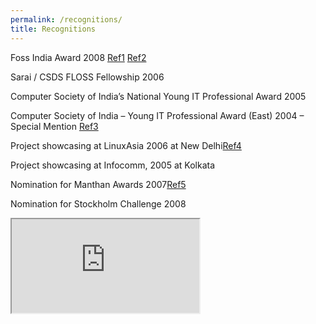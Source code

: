 ```yaml
---
permalink: /recognitions/
title: Recognitions
---
```


Foss India Award 2008 [Ref1] [Ref2]

[Ref1]: https://web.archive.org/web/20080227210907/http://www.efytimes.com/efytimes/24867/news.htm

[Ref2]: https://web.archive.org/web/20130720024246/http://www.indiaprwire.com/pressrelease/internet/200802227567.htm

Sarai / CSDS FLOSS Fellowship 2006

Computer Society of India’s National Young IT Professional Award 2005

Computer Society of India – Young IT Professional Award (East) 2004 – Special Mention [Ref3]

[Ref3]: http://web.archive.org/web/20071009065514/http://www.csi-india.org/chapter_news/CSICNewsJan05.pdf

Project showcasing at LinuxAsia 2006 at New Delhi[Ref4]

[Ref4]: http://static.flickr.com/21/97228660_c9b684b074.jpg?v=0

Project showcasing at Infocomm, 2005 at Kolkata

Nomination for Manthan Awards 2007[Ref5]

[Ref5]: http://web.archive.org/web/20071019065325/http://www.digitalopportunity.org/article/view/153676/1/1049
 
Nomination for Stockholm Challenge 2008


<iframe src="https://docs.google.com/document/d/e/2PACX-1vRNWfeadHegYKiSfmL6o6K1aAOB-Fwn-b38NomWK95EnKZfoxLgPS7hGF0dRX2yVVvtAj6bBW-OOC9N/pub?embedded=true"></iframe>


 


 

